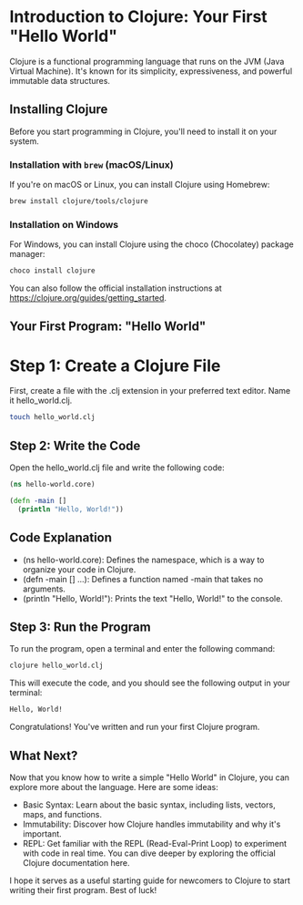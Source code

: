 # Introduction to Clojure: Your First "Hello World"

Clojure is a functional programming language that runs on the JVM (Java Virtual Machine). It's known for its simplicity, expressiveness, and powerful immutable data structures.

## Installing Clojure

Before you start programming in Clojure, you'll need to install it on your system.

### Installation with `brew` (macOS/Linux)

If you're on macOS or Linux, you can install Clojure using Homebrew:

```bash
brew install clojure/tools/clojure
```

### Installation on Windows
For Windows, you can install Clojure using the choco (Chocolatey) package manager:

```bash
choco install clojure
```

You can also follow the official installation instructions at https://clojure.org/guides/getting_started.

## Your First Program: "Hello World"
# Step 1: Create a Clojure File
First, create a file with the .clj extension in your preferred text editor. Name it hello_world.clj.

```bash
touch hello_world.clj
```

## Step 2: Write the Code
Open the hello_world.clj file and write the following code:

```clojure
(ns hello-world.core)

(defn -main []
  (println "Hello, World!"))
```

## Code Explanation
- (ns hello-world.core): Defines the namespace, which is a way to organize your code in Clojure.
- (defn -main [] ...): Defines a function named -main that takes no arguments.
- (println "Hello, World!"): Prints the text "Hello, World!" to the console.

## Step 3: Run the Program
To run the program, open a terminal and enter the following command:

```bash
clojure hello_world.clj
```
This will execute the code, and you should see the following output in your terminal:

```bash
Hello, World!
```
Congratulations! You've written and run your first Clojure program.

## What Next?
Now that you know how to write a simple "Hello World" in Clojure, you can explore more about the language. Here are some ideas:

- Basic Syntax: Learn about the basic syntax, including lists, vectors, maps, and functions.
- Immutability: Discover how Clojure handles immutability and why it's important.
- REPL: Get familiar with the REPL (Read-Eval-Print Loop) to experiment with code in real time.
You can dive deeper by exploring the official Clojure documentation here.

I hope it serves as a useful starting guide for newcomers to Clojure to start writing their first program. Best of luck!
